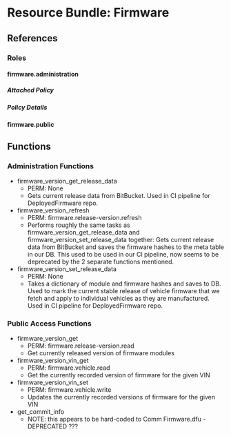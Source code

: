 # Resource Bundle: Firmware

## References

### Roles

#### firmware.administration

##### Attached Policy

##### Policy Details

#### firmware.public

## Functions

### Administration Functions

- firmware_version_get_release_data
  - PERM: None
  - Gets current release data from BitBucket. Used in CI pipeline for DeployedFirmware repo.
- firmware_version_refresh
  - PERM: firmware.release-version.refresh
  - Performs roughly the same tasks as firmware_version_get_release_data and firmware_version_set_release_data together: Gets current release data from BitBucket and saves the firmware hashes to the meta table in our DB. This used to be used in our CI pipeline, now seems to be deprecated by the 2 separate functions mentioned.
- firmware_version_set_release_data
  - PERM: None
  - Takes a dictionary of module and firmware hashes and saves to DB. Used to mark the current stable release of vehicle firmware that we fetch and apply to individual vehicles as they are manufactured. Used in CI pipeline for DeployedFirmware repo.

### Public Access Functions

- firmware_version_get
  - PERM: firmware.release-version.read
  - Get currently released version of firmware modules
- firmware_version_vin_get
  - PERM: firmware.vehicle.read
  - Get the currently recorded version of firmware for the given VIN
- firmware_version_vin_set
  - PERM: firmware.vehicle.write
  - Updates the currently recorded versions of firmware for the given VIN
- get_commit_info
  - NOTE: this appears to be hard-coded to Comm Firmware.dfu - DEPRECATED ???